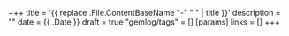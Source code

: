 +++
title = '{{ replace .File.ContentBaseName "-" " " | title }}'
description = ""
date = {{ .Date }}
draft = true
"gemlog/tags" = []
[params]
links = []
+++
